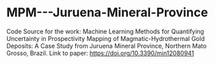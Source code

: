 # MPM---Juruena-Mineral-Province
Code Source for the work: Machine Learning Methods for Quantifying Uncertainty in Prospectivity Mapping of Magmatic-Hydrothermal Gold Deposits: A Case Study from Juruena Mineral Province, Northern Mato Grosso, Brazil.
Link to paper: https://doi.org/10.3390/min12080941
